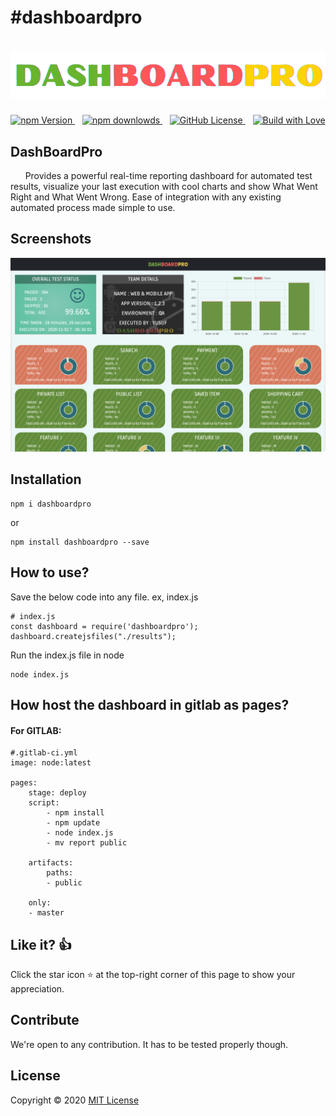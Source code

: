 # #dashboardpro

<h1 align="center">
    <a href="https://github.com/myusufcse/DashBoardPro">
        <img src="./DASHBOARDPRO.png" alt="DASHBOARDPRO">
    </a>
    </br>
</h1>
<p align="center">
    <a href="https://www.npmjs.com/package/dashboardpro">
        <img alt="npm Version" src="https://img.shields.io/npm/v/dashboardpro?style=flat-square" height="18">
    </a>
    &nbsp;&nbsp;
    <a href="https://www.npmjs.com/package/dashboardpro">
        <img alt="npm downlowds" src="https://img.shields.io/npm/dt/dashboardpro?style=flat-square" height="18">
    </a>
    &nbsp;&nbsp;
    <a href="https://github.com/myusufcse/DashBoardPro/blob/master/LICENSE">
        <img alt="GitHub License" src="https://img.shields.io/github/license/myusufcse/DashBoardPro?style=flat-square" height="18">
    </a>
    &nbsp;&nbsp;
    <a href="https://github.com/myusufcse">
    <img alt="Build with Love" src="https://img.shields.io/badge/build%20with%20-%E2%9D%A4-purple" height="18">
    </a>
 </p>




## DashBoardPro
&nbsp;&nbsp;&nbsp;&nbsp;&nbsp;&nbsp;Provides a powerful real-time reporting dashboard for automated test results, visualize your last execution with cool charts and show What Went Right and What Went Wrong. Ease of integration with any existing automated process made simple to use.
 
## Screenshots

<img src="./Screenshot-I.png" alt="Screenshot-I">

## Installation

    npm i dashboardpro

or

    npm install dashboardpro --save

## How to use?

Save the below code into any file. ex, index.js

    # index.js
    const dashboard = require('dashboardpro');
    dashboard.createjsfiles("./results");

Run the index.js file in node

    node index.js

## How host the dashboard in gitlab as pages?

#### For GITLAB:

    #.gitlab-ci.yml 
    image: node:latest

    pages:
        stage: deploy
        script:
            - npm install
            - npm update
            - node index.js
            - mv report public

        artifacts:
            paths:
            - public
        
        only:
        - master

    
## **Like it?** :thumbsup:

Click the star icon :star: at the top-right corner of this page to show your appreciation.

## **Contribute**

We're open to any contribution. It has to be tested properly though.

## **License**

Copyright © 2020 [MIT License](LICENSE)
